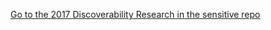 [Go to the 2017 Discoverability Research in the sensitive repo](https://github.com/department-of-veterans-affairs/va.gov-team-sensitive/tree/master/products/health-care/appointments/research/2017-10-discoverability)